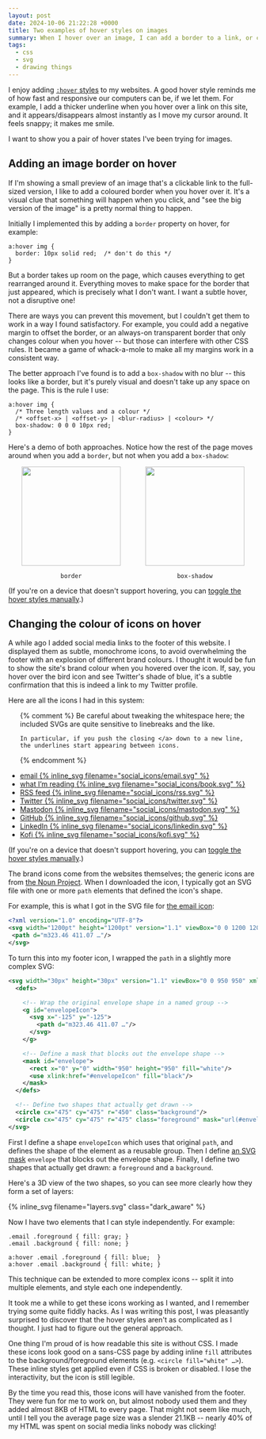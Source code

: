 ```yaml
---
layout: post
date: 2024-10-06 21:22:28 +0000
title: Two examples of hover styles on images
summary: When I hover over an image, I can add a border to a link, or change the colours of an SVG icon.
tags:
  - css
  - svg
  - drawing things
---
```

I enjoy adding [`:hover` styles][mdn] to my websites.
A good hover style reminds me of how fast and responsive our computers can be, if we let them.
For example, I add a thicker underline when you hover over a link on this site, and it appears/disappears almost instantly as I move my cursor around.
It feels snappy; it makes me smile.

I want to show you a pair of hover states I've been trying for images.

[mdn]: https://developer.mozilla.org/en-US/docs/Web/CSS/:hover

## Adding an image border on hover

If I'm showing a small preview of an image that's a clickable link to the full-sized version, I like to add a coloured border when you hover over it.
It's a visual clue that something will happen when you click, and "see the big version of the image" is a pretty normal thing to happen.

Initially I implemented this by adding a `border` property on hover, for example:

```
a:hover img {
  border: 10px solid red;  /* don't do this */
}
```

But a border takes up room on the page, which causes everything to get rearranged around it.
Everything moves to make space for the border that just appeared, which is precisely what I don't want.
I want a subtle hover, not a disruptive one!

There are ways you can prevent this movement, but I couldn't get them to work in a way I found satisfactory.
For example, you could add a negative margin to offset the border, or an always-on transparent border that only changes colour when you hover -- but those can interfere with other CSS rules.
It became a game of whack-a-mole to make all my margins work in a consistent way.

The better approach I've found is to add a `box-shadow` with no blur -- this looks like a border, but it's purely visual and doesn't take up any space on the page.
This is the rule I use:

```
a:hover img {
  /* Three length values and a colour */
  /* <offset-x> | <offset-y> | <blur-radius> | <colour> */
  box-shadow: 0 0 0 10px red;
}
```

<style>
  #examples {
    display: grid;
    grid-gap: var(--grid-gap);
    grid-template-columns: repeat(2, 1fr);
    margin-left:  auto;
    margin-right: auto;
    max-width: 500px;
  }

  #examples {
    text-align: center;
  }

  #examples p {
    margin-bottom: 0;
  }

  .border_hover a,
  .shadow_hover a {
    display: inline-block;
  }

  .border_hover:hover img,
  #examples.hover .border_hover img {
    border: 10px solid var(--primary-color);
  }

  .shadow_hover:hover img,
  #examples.hover .shadow_hover img {
    box-shadow: 0 0 0 10px var(--primary-color);
  }
</style>

Here's a demo of both approaches.
Notice how the rest of the page moves around when you add a `border`, but not when you add a `box-shadow`:

<div id="examples">
  <div>
    <a href="https://www.pexels.com/photo/hummingbird-sitting-on-branch-16820102/" class="border_hover">
      <img src="/images/2024/hummingbird.jpg" style="width: 200px;" alt="">
    </a>
    <p><code>border</code></p>
  </div>

  <div>
    <a href="https://www.pexels.com/photo/hummingbird-sitting-on-branch-16820102/" class="shadow_hover">
      <img src="/images/2024/hummingbird.jpg" style="width: 200px;" alt="">
    </a>
    <p><code>box-shadow</code></p>
  </div>
</div>

(If you're on a device that doesn't support hovering, you can <a href="#examples" onclick="document.querySelector('#examples').classList.toggle('hover');">toggle the hover styles manually</a>.)




## Changing the colour of icons on hover

A while ago I added social media links to the footer of this website.
I displayed them as subtle, monochrome icons, to avoid overwhelming the footer with an explosion of different brand colours.
I thought it would be fun to show the site's brand colour when you hovered over the icon.
If, say, you hover over the bird icon and see Twitter's shade of blue, it's a subtle confirmation that this is indeed a link to my Twitter profile.

<style type="x-text/scss">
  /* Colour the icons correctly.
   *
   * Each icon contains two shapes:
   *
   *    - the `background` (the circle)
   *    - the `accent` (the cutout for the icon)
   *
   * In the default state, the background is white and the accent is
   * transparent, letting through the default footer colour.
   *
   * When you hover, we make the accent white and replace the background
   * with the brand colours, as a visual cue that it's the site you expect.
   */
  #social_icons {
    text-align: center;
    line-height: 0;
  }

  #social_icons a .background { fill: var(--accent-grey); }
  #social_icons a .accent     { fill: none;               }

  #social_icons a:hover,
  #social_icons.hover a {
    .accent { fill: white; }

    &[href="mailto:alex@alexwlchan.net"]              .background { fill: #0067B9; }
    &[href="https://books.alexwlchan.net"]            .background { fill: #333; }
    &[href="https://alexwlchan.net/atom.xml"]         .background { fill: #F99000; }
    &[href="https://twitter.com/alexwlchan"]          .background { fill: #1DA1F2; }
    &[href="https://social.alexwlchan.net/@alex"]     .background { fill: #563ACC; }
    &[href="https://github.com/alexwlchan/"]          .background { fill: #24292f; }
    &[href="https://www.linkedin.com/in/alexwlchan/"] .background { fill: #007EBB; }

    &[href="https://ko-fi.com/alexwlchan"]:hover #kofi_heart     { fill: #f14255; };
    &[href="https://ko-fi.com/alexwlchan"]:hover #kofi_circle    { fill: #50aee4; };
  }

  #social_icons > li {
    display: inline-block;
  }
</style>

Here are all the icons I had in this system:

<ul id="social_icons" class="plain_list">
  {% comment %}
    Be careful about tweaking the whitespace here; the included SVGs
    are quite sensitive to linebreaks and the like.

    In particular, if you push the closing </a> down to a new line,
    the underlines start appearing between icons.
  {% endcomment %}
  <li>
    <a href="mailto:alex@alexwlchan.net">
      <span class="visually-hidden">email</span>
      <span aria-hidden="true">{% inline_svg filename="social_icons/email.svg" %}</span></a>
  </li>

  <li>
    <a href="https://books.alexwlchan.net">
      <span class="visually-hidden">what I’m reading</span>
      <span aria-hidden="true">{% inline_svg filename="social_icons/book.svg" %}</span></a>
  </li>

  <li>
    <a id="footer_link--rss" href="https://alexwlchan.net/atom.xml">
      <span class="visually-hidden">RSS feed</span>
      <span aria-hidden="true">{% inline_svg filename="social_icons/rss.svg" %}</span></a>
  </li>

  <li>
    <a href="https://twitter.com/alexwlchan">
      <span class="visually-hidden">Twitter</span>
      <span aria-hidden="true">{% inline_svg filename="social_icons/twitter.svg" %}</span></a>
  </li>

  <li>
    <a rel="me" href="https://social.alexwlchan.net/@alex">
      <span class="visually-hidden">Mastodon</span>
      <span>{% inline_svg filename="social_icons/mastodon.svg" %}</span></a>
  </li>

  <li>
    <a href="https://github.com/alexwlchan/">
      <span class="visually-hidden">GitHub</span>
      <span aria-hidden="true">{% inline_svg filename="social_icons/github.svg" %}</span></a>
  </li>

  <li>
    <a href="https://www.linkedin.com/in/alexwlchan/">
      <span class="visually-hidden">LinkedIn</span>
      <span>{% inline_svg filename="social_icons/linkedin.svg" %}</span></a>
  </li>

  <li>
    <a href="https://ko-fi.com/alexwlchan">
      <span class="visually-hidden">Kofi</span>
      <span>{% inline_svg filename="social_icons/kofi.svg" %}</span></a>
  </li>
</ul>

(If you're on a device that doesn't support hovering, you can <a href="#social_icons" onclick="document.querySelector('#social_icons').classList.toggle('hover');">toggle the hover styles manually</a>.)

The brand icons come from the websites themselves; the generic icons are from [the Noun Project](https://thenounproject.com).
When I downloaded the icon, I typically got an SVG file with one or more `path` elements that defined the icon's shape.

For example, this is what I got in the SVG file for [the email icon](https://thenounproject.com/icon/email-1573175/):

```xml
<?xml version="1.0" encoding="UTF-8"?>
<svg width="1200pt" height="1200pt" version="1.1" viewBox="0 0 1200 1200" xmlns="http://www.w3.org/2000/svg">
 <path d="m323.46 411.07 …"/>
</svg>
```

To turn this into my footer icon, I wrapped the `path` in a slightly more complex SVG:

```xml
<svg width="30px" height="30px" version="1.1" viewBox="0 0 950 950" xmlns="http://www.w3.org/2000/svg" xmlns:xlink="http://www.w3.org/1999/xlink">
  <defs>

    <!-- Wrap the original envelope shape in a named group -->
    <g id="envelopeIcon">
      <svg x="-125" y="-125">
        <path d="m323.46 411.07 …"/>
      </svg>
    </g>

    <!-- Define a mask that blocks out the envelope shape -->
    <mask id="envelope">
      <rect x="0" y="0" width="950" height="950" fill="white"/>
      <use xlink:href="#envelopeIcon" fill="black"/>
    </mask>
  </defs>

  <!-- Define two shapes that actually get drawn -->
  <circle cx="475" cy="475" r="450" class="background"/>
  <circle cx="475" cy="475" r="475" class="foreground" mask="url(#envelope)"/>
</svg>
```

First I define a shape `envelopeIcon` which uses that original `path`, and defines the shape of the element as a reusable group.
Then I define [an SVG mask](/2021/inner-outer-strokes-svg/) `envelope` that blocks out the envelope shape.
Finally, I define two shapes that actually get drawn: a `foreground` and a `background`.

Here's a 3D view of the two shapes, so you can see more clearly how they form a set of layers:

{%
  inline_svg
  filename="layers.svg"
  class="dark_aware"
%}

Now I have two elements that I can style independently.
For example:

```
.email .foreground { fill: gray; }
.email .background { fill: none; }

a:hover .email .foreground { fill: blue;  }
a:hover .email .background { fill: white; }
```

This technique can be extended to more complex icons -- split it into multiple elements, and style each one independently.

It took me a while to get these icons working as I wanted, and I remember trying some quite fiddly hacks.
As I was writing this post, I was pleasantly surprised to discover that the hover styles aren't as complicated as I thought.
I just had to figure out the general approach.

One thing I'm proud of is how readable this site is without CSS.
I made these icons look good on a sans-CSS page by adding inline `fill` attributes to the background/foreground elements (e.g. `<circle fill="white" …>`).
These inline styles get applied even if CSS is broken or disabled.
I lose the interactivity, but the icon is still legible.

By the time you read this, those icons will have vanished from the footer.
They were fun for me to work on, but almost nobody used them and they added almost 8KB of HTML to every page.
That might not seem like much, until I tell you the average page size was a slender 21.1KB -- nearly 40% of my HTML was spent on social media links nobody was clicking!
